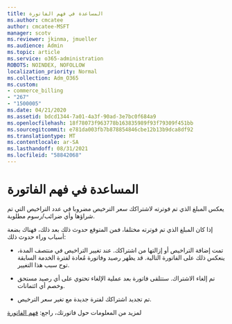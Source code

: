 ```yaml
---
title: المساعدة في فهم الفاتورة
ms.author: cmcatee
author: cmcatee-MSFT
manager: scotv
ms.reviewer: jkinma, jmueller
ms.audience: Admin
ms.topic: article
ms.service: o365-administration
ROBOTS: NOINDEX, NOFOLLOW
localization_priority: Normal
ms.collection: Adm_O365
ms.custom:
- commerce_billing
- "267"
- "1500005"
ms.date: 04/21/2020
ms.assetid: bdcd1344-7a01-4a3f-90ad-3e7bc0f684a9
ms.openlocfilehash: 18f78073f963778b163835989f93f79309f451bb
ms.sourcegitcommit: e781da003fb7b878854846cbe12b13b9dca8df92
ms.translationtype: MT
ms.contentlocale: ar-SA
ms.lasthandoff: 08/31/2021
ms.locfileid: "58842068"
---
```

# <a name="help-understanding-your-bill"></a>المساعدة في فهم الفاتورة

يعكس المبلغ الذي تم فوترته لاشتراكك سعر الترخيص مضروبا في عدد التراخيص التي تم شراؤها وأي ضرائب/رسوم مطلوبة.
  
إذا كان المبلغ الذي تم فوترته مختلفا، فمن المتوقع حدوث ذلك بعد ذلك، فهناك بضعة أسباب وراء حدوث ذلك:
  
- تمت إضافة التراخيص أو إزالتها من اشتراكك. عند تغيير التراخيص في منتصف المدة، ينعكس ذلك على الفاتورة التالية. قد يظهر رصيد وفاتورة مُعادة لفترة الخدمة السابقة توح سبب هذا التغيير.

- تم إلغاء الاشتراك. ستتلقى فاتورة بعد عملية الإلغاء تحتوي على أي رصيد مستحق وخصم أي ائتمانات.

- تم تجديد اشتراكك لفترة جديدة مع تغير سعر الترخيص.

لمزيد من المعلومات حول فاتورتك، راجع: [فهم الفاتورة](https://docs.microsoft.com/microsoft-365/commerce/billing-and-payments/understand-your-invoice2)